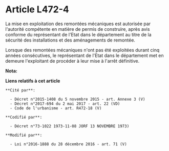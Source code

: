 # Article L472-4

La mise en exploitation des remontées mécaniques est autorisée par l'autorité compétente en matière de permis de construire,
après avis conforme du représentant de l'Etat dans le département au titre de la sécurité des installations et des
aménagements de remontée.

Lorsque des remontées mécaniques n'ont pas été exploitées durant cinq  années consécutives, le représentant de l'Etat dans le
département met  en demeure l'exploitant de procéder à leur mise à l'arrêt définitive.

**Nota:**



**Liens relatifs à cet article**

	**Cité par**:

	  - Décret n°2015-1408 du 5 novembre 2015 - art. Annexe 3 (V)
	  - Décret n°2017-694 du 2 mai 2017 - art. 22 (VD)
	  - Code de l'urbanisme - art. R472-18 (V)

	**Codifié par**:

	  - Décret n°73-1022 1973-11-08 JORF 13 NOVEMBRE 1973)

	**Modifié par**:

	  - Loi n°2016-1888 du 28 décembre 2016 - art. 71 (V)
